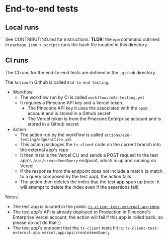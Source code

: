 # End-to-end tests

## Local runs

See CONTRIBUTING.md for instructions. **TLDR:** the `npm` command outlined in `package.json > scripts` runs the bash file located in this directory.

## CI runs

The CI runs for the end-to-end tests are defined in the `.github` directory.

The `Action` in Github is called `End to end testing`.

- Workflow
  - The workflow run by CI is called `workflows/e2d-testing.yml`
  - It requires a Pinecone API key and a Vercel token.
    - The Pinecone API key it uses the associated with the `ops@` account and is stored in a Github secret
    - The Vercel token is from the Pinecone Enterprise account and is stored in a Github secret
- Action
  - The action run by the workflow is called `actions/e2e-testing/edge/action.yml`
  - This action packages the `ts-client` code on the current branch into the external app's repo
  - It then installs the Vercel CLI and sends a POST request to the test app's `/api/createSeedQuery` endpoint,
    which is up and running on Vercel
  - If the response from the endpoint does not include a match (a match to a query composed by
    the test app), the action fails
  - The action then deletes the index that the test app spun up (note: it will attempt to delete the index even if
    the assertions fail)

Notes:

- The test app is located in the public [`ts-client-test-external-app` repo](https://github.com/pinecone-io/ts-client-test-external-app)
- The test app's API is already deployed to Production in Pinecone's Enterprise Vercel account; the action will fail if
  this app is rolled back, so please do not do that :)
- The test app's endpoint that the `ts-client` tests hit is: `ts-client-test-external-app.vercel.app/api/createSeedQuery`
